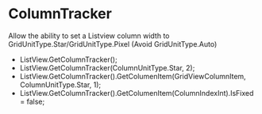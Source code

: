 # ColumnTracker
Allow the ability  to set a Listview column width to GridUnitType.Star/GridUnitType.Pixel (Avoid GridUnitType.Auto)

* ListView.GetColumnTracker();
* ListView.GetColumnTracker(ColumnUnitType.Star, 2);
* ListView.GetColumnTracker().GetColumenItem(GridViewColumnItem, ColumnUnitType.Star, 1);
* ListView.GetColumnTracker().GetColumenItem(ColumnIndexInt).IsFixed = false;
